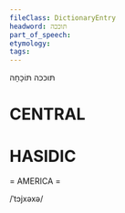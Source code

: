 ```yaml
---
fileClass: DictionaryEntry
headword: תּוככה
part_of_speech: 
etymology: 
tags: 
---
```

תּוככה
תּוֹכָחָה

CENTRAL
========

HASIDIC
=======
= AMERICA = 

/ˈtɔjxəxə/